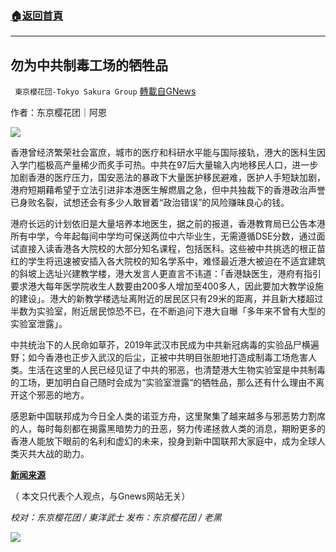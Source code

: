 ###  [:house:返回首頁](https://github.com/ourhimalayas/txt)
---


## 勿为中共制毒工场的牺牲品
` 東京櫻花団-Tokyo Sakura Group` [轉載自GNews](https://gnews.org/zh-hans/1591788/)

作者：东京樱花团｜阿恩

![](https://assets.gnews.org/wp-content/uploads/2021/10/勿为中共制毒工场的牺牲品.jpg)

香港曾经济繁荣社会富庶，城市的医疗和科研水平能与国际接轨，港大的医科生因入学门槛极高产量稀少而炙手可热。中共在97后大量输入内地移民人口，进一步加剧香港的医疗压力，国安恶法的暴政下大量医护移民避难，医护人手短缺加剧，港府短期藉希望于立法引进非本港医生解燃眉之急，但中共独裁下的香港政治声誉已身败名裂，试想还会有多少人敢冒着“政治错误”的风险赚昧良心的钱。

港府长远的计划依旧是大量培养本地医生，据之前的报道，香港教育局已公告本港所有中学，今年起每间中学均可保送两位中六毕业生，无需遵循DSE分数，通过面试直接入读香港各大院校的大部分知名课程，包括医科。这些被中共挑选的根正苗红的学生将迅速被安插入各大院校的知名学系中，难怪最近港大被迫在不适宜建筑的斜坡上选址兴建教学楼，港大发言人更直言不讳道：「香港缺医生，港府有指引要求港大每年医学院收生人数要由200多人增加至400多人，因此要加大教学设施的建设」。港大的新教学楼选址离附近的居民区只有29米的距离，并且新大楼超过半数为实验室，附近居民惊恐不已，在不断追问下港大自曝「多年来不曾有大型的实验室泄露」。

中共统治下的人民命如草芥，2019年武汉市民成为中共新冠病毒的实验品尸横遍野；如今香港也正步入武汉的后尘，正被中共明目张胆地打造成制毒工场危害人类。生活在这里的人民已经见证了中共的邪恶，也清楚港大生物实验室是中共制毒的工场，更加明白自己随时会成为“实验室泄露“的牺牲品，那么还有什么理由不离开这个邪恶的地方。

感恩新中国联邦成为今日全人类的诺亚方舟，这里聚集了越来越多与邪恶势力割席的人，每时每刻都在揭露黑暗势力的丑恶，努力传递拯救人类的消息，期盼更多的香港人能放下眼前的名利和虚幻的未来，投身到新中国联邦大家庭中，成为全球人类灭共大战的助力。

[**新闻来源**](https://www.hk01.com/%E7%A4%BE%E5%8D%80%E5%B0%88%E9%A1%8C/687404/%E6%B8%AF%E5%A4%A7%E6%96%B0%E5%A4%A7%E6%A8%93%E8%BF%91%E5%8D%8A%E7%82%BA%E5%AF%A6%E9%A9%97%E5%AE%A4-%E9%9B%A2%E6%B0%91%E5%B1%85%E5%83%8529%E7%B1%B3-%E5%B1%85%E6%B0%91%E6%86%82%E7%99%BC%E7%94%9F%E6%B4%A9%E6%BC%8F%E5%A8%81%E8%84%85%E5%AE%89%E5%85%A8)

（ 本文只代表个人观点，与Gnews网站无关）

*校对：东京樱花团 / 東洋武士*
*发布：东京樱花团 / 老黑*

![](https://assets.gnews.org/wp-content/uploads/2021/10/image0-1-18-1.png)
